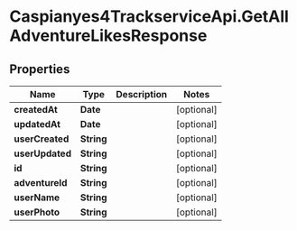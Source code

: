 # Caspianyes4TrackserviceApi.GetAllAdventureLikesResponse

## Properties
Name | Type | Description | Notes
------------ | ------------- | ------------- | -------------
**createdAt** | **Date** |  | [optional] 
**updatedAt** | **Date** |  | [optional] 
**userCreated** | **String** |  | [optional] 
**userUpdated** | **String** |  | [optional] 
**id** | **String** |  | [optional] 
**adventureId** | **String** |  | [optional] 
**userName** | **String** |  | [optional] 
**userPhoto** | **String** |  | [optional] 
